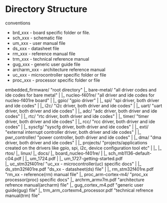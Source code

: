 # Directory Structure

conventions
 - brd_xxx - board specific folder or file.
 - sch_xxx - schematic file
 - um_xxx  - user manual file
 - ds_xxx  - datasheet file
 - rm_xxx  - reference manual file
 - trm_xxx - technical reference manual
 - gug_xxx - generic user guide file
 - archarm_xxx - architecture reference manual
 - uc_xxx  - microcontroller specific folder or file
 - proc_xxx - processor specific folder or file

embedded_firmware/ 								"root directory"
	|_ bare-metal/ 								"all driver codes and ide codes for bare metal"
	|	|_ nucleo-f401re/ 						"all driver and ide codes for nucleo-f401re board"
	|		|_ gpio/ 							"gpio driver"
	|		|_ spi/ 							"spi driver, both driver and ide codes"
	|		|_ i2c/ 							"i2c driver, both driver and ide codes"
	|		|_ uart/ 							"uart driver, both driver and ide codes"
	|		|_ adc/ 							"adc driver, both driver and ide codes"
	|		|_ rtc/ 							"rtc driver, both driver and ide codes"
	|		|_ timer/ 							"timer driver, both driver and ide codes"
	|		|_ rcc/ 							"rcc driver, both driver and ide codes"
	|		|_ syscfg/ 							"syscfg driver, both driver and ide codes"
	|		|_ exti/ 							"external interrupt controller driver, both driver and ide codes"
	|		|_ pwr_controller/ 					"power controller, both driver and ide codes"
	|		|_ dma/ 							"dma driver, both driver and ide codes"
	|		|_ projects/						"projects/applications created on the drivers like gpio, spi, i2c, device configuration tool etc"
	|			|_ 
	|_ rtos/
	|_ linux/
	|_ docs/
		|_ board_nucleo-f401re/
		|	|_ sch_mb1136-default-c04.pdf
		|	|_ um_1724.pdf
		|	|_ um_1727-getting-started.pdf			
		|_ uc_stm32f401re/							"uc_xx - microcontroller(uc) specific docs"
		|	|_ ds_stm32f401re.pdf					"ds_xx - datasheet(ds) file"
		|	|_ rm_stm32f401re.pdf					"rm_xx - reference(rm) manual file"
		|_ proc_arm-cortex-m4/						"proc_xx processor(proc) specific docs"
			|_ archrm_armv7m.pdf					"architecture refrence manual(archarm) file"
			|_ gug_cortex_m4.pdf					"generic user guide(gug) file"
			|_ trm_arm_cortexm4_processor.pdf		"technical refrence manual(trm) file"
		
